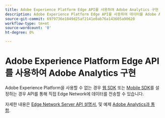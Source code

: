 ```yaml
---
title: Adobe Experience Platform Edge API를 사용하여 Adobe Analytics 구현
description: Adobe Experience Platform Edge API를 사용하여 데이터를 Adobe Analytics에 보냅니다.
source-git-commit: 6979736e1849d25af2141e0ab76a143605a90620
workflow-type: tm+mt
source-wordcount: '0'
ht-degree: 0%

---
```



# Adobe Experience Platform Edge API를 사용하여 Adobe Analytics 구현

Adobe Experience Platform을 사용할 수 없는 경우 [웹 SDK](../web-sdk/overview.md) 또는 [Mobile SDK](../mobile-sdk/overview.md)를 설정하는 경우 API를 통해 직접 Edge Network에 데이터를 전송할 수 있습니다.

자세한 내용은 [Edge Network Server API 설명서](https://experienceleague.adobe.com/docs/experience-platform/edge-network-server-api/overview.html), 및 예제 [Adobe Analytics과 통합](https://experienceleague.adobe.com/docs/experience-platform/edge-network-server-api/interacting-other-adobe-solutions/interacting-adobe-analytics.html).
